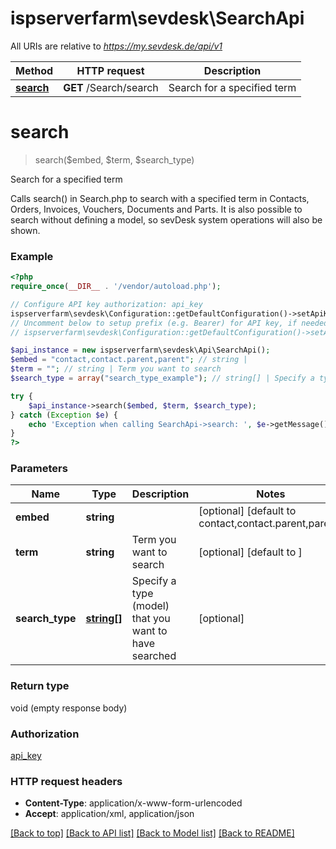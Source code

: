 # ispserverfarm\sevdesk\SearchApi

All URIs are relative to *https://my.sevdesk.de/api/v1*

Method | HTTP request | Description
------------- | ------------- | -------------
[**search**](SearchApi.md#search) | **GET** /Search/search | Search for a specified term


# **search**
> search($embed, $term, $search_type)

Search for a specified term

Calls search() in Search.php to search with a specified term in Contacts, Orders, Invoices, Vouchers, Documents and Parts.    It is also possible to search without defining a model, so sevDesk system operations will also be shown.

### Example
```php
<?php
require_once(__DIR__ . '/vendor/autoload.php');

// Configure API key authorization: api_key
ispserverfarm\sevdesk\Configuration::getDefaultConfiguration()->setApiKey('token', 'YOUR_API_KEY');
// Uncomment below to setup prefix (e.g. Bearer) for API key, if needed
// ispserverfarm\sevdesk\Configuration::getDefaultConfiguration()->setApiKeyPrefix('token', 'Bearer');

$api_instance = new ispserverfarm\sevdesk\Api\SearchApi();
$embed = "contact,contact.parent,parent"; // string | 
$term = ""; // string | Term you want to search
$search_type = array("search_type_example"); // string[] | Specify a type (model) that you want to have searched

try {
    $api_instance->search($embed, $term, $search_type);
} catch (Exception $e) {
    echo 'Exception when calling SearchApi->search: ', $e->getMessage(), PHP_EOL;
}
?>
```

### Parameters

Name | Type | Description  | Notes
------------- | ------------- | ------------- | -------------
 **embed** | **string**|  | [optional] [default to contact,contact.parent,parent]
 **term** | **string**| Term you want to search | [optional] [default to ]
 **search_type** | [**string[]**](../Model/string.md)| Specify a type (model) that you want to have searched | [optional]

### Return type

void (empty response body)

### Authorization

[api_key](../../README.md#api_key)

### HTTP request headers

 - **Content-Type**: application/x-www-form-urlencoded
 - **Accept**: application/xml, application/json

[[Back to top]](#) [[Back to API list]](../../README.md#documentation-for-api-endpoints) [[Back to Model list]](../../README.md#documentation-for-models) [[Back to README]](../../README.md)


